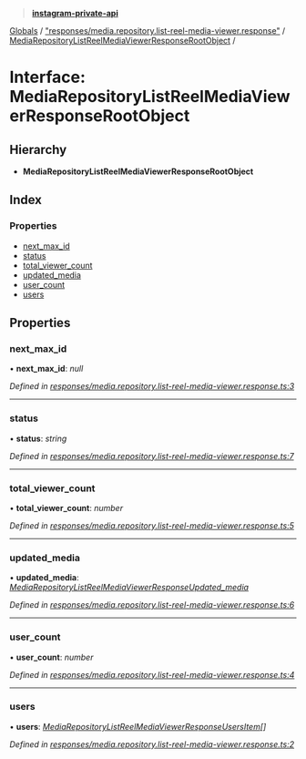 > **[instagram-private-api](../README.md)**

[Globals](../README.md) / ["responses/media.repository.list-reel-media-viewer.response"](../modules/_responses_media_repository_list_reel_media_viewer_response_.md) / [MediaRepositoryListReelMediaViewerResponseRootObject](_responses_media_repository_list_reel_media_viewer_response_.mediarepositorylistreelmediaviewerresponserootobject.md) /

# Interface: MediaRepositoryListReelMediaViewerResponseRootObject

## Hierarchy

* **MediaRepositoryListReelMediaViewerResponseRootObject**

## Index

### Properties

* [next_max_id](_responses_media_repository_list_reel_media_viewer_response_.mediarepositorylistreelmediaviewerresponserootobject.md#next_max_id)
* [status](_responses_media_repository_list_reel_media_viewer_response_.mediarepositorylistreelmediaviewerresponserootobject.md#status)
* [total_viewer_count](_responses_media_repository_list_reel_media_viewer_response_.mediarepositorylistreelmediaviewerresponserootobject.md#total_viewer_count)
* [updated_media](_responses_media_repository_list_reel_media_viewer_response_.mediarepositorylistreelmediaviewerresponserootobject.md#updated_media)
* [user_count](_responses_media_repository_list_reel_media_viewer_response_.mediarepositorylistreelmediaviewerresponserootobject.md#user_count)
* [users](_responses_media_repository_list_reel_media_viewer_response_.mediarepositorylistreelmediaviewerresponserootobject.md#users)

## Properties

###  next_max_id

• **next_max_id**: *null*

*Defined in [responses/media.repository.list-reel-media-viewer.response.ts:3](https://github.com/dilame/instagram-private-api/blob/01eb399/src/responses/media.repository.list-reel-media-viewer.response.ts#L3)*

___

###  status

• **status**: *string*

*Defined in [responses/media.repository.list-reel-media-viewer.response.ts:7](https://github.com/dilame/instagram-private-api/blob/01eb399/src/responses/media.repository.list-reel-media-viewer.response.ts#L7)*

___

###  total_viewer_count

• **total_viewer_count**: *number*

*Defined in [responses/media.repository.list-reel-media-viewer.response.ts:5](https://github.com/dilame/instagram-private-api/blob/01eb399/src/responses/media.repository.list-reel-media-viewer.response.ts#L5)*

___

###  updated_media

• **updated_media**: *[MediaRepositoryListReelMediaViewerResponseUpdated_media](_responses_media_repository_list_reel_media_viewer_response_.mediarepositorylistreelmediaviewerresponseupdated_media.md)*

*Defined in [responses/media.repository.list-reel-media-viewer.response.ts:6](https://github.com/dilame/instagram-private-api/blob/01eb399/src/responses/media.repository.list-reel-media-viewer.response.ts#L6)*

___

###  user_count

• **user_count**: *number*

*Defined in [responses/media.repository.list-reel-media-viewer.response.ts:4](https://github.com/dilame/instagram-private-api/blob/01eb399/src/responses/media.repository.list-reel-media-viewer.response.ts#L4)*

___

###  users

• **users**: *[MediaRepositoryListReelMediaViewerResponseUsersItem](_responses_media_repository_list_reel_media_viewer_response_.mediarepositorylistreelmediaviewerresponseusersitem.md)[]*

*Defined in [responses/media.repository.list-reel-media-viewer.response.ts:2](https://github.com/dilame/instagram-private-api/blob/01eb399/src/responses/media.repository.list-reel-media-viewer.response.ts#L2)*